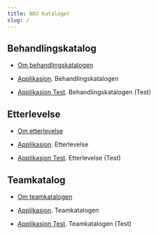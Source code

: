 ```yaml
---
title: NAV Kataloger
slug: /
---
```


## Behandlingskatalog
* [Om behandlingskatalogen](behandlingskatalog.md)

* [Applikasjon](https://behandlingskatalog.nais.adeo.no). Behandlingskatalogen
* [Applikasjon Test](https://behandlingskatalog.dev.adeo.no/). Behandlingskatalogen (Test)

## Etterlevelse
* [Om etterlevelse](etterlevelse.md)

* [Applikasjon](https://etterlevelse.intern.nav.no/). Etterlevelse
* [Applikasjon Test](https://etterlevelse.dev.intern.nav.no/). Etterlevelse (Test)

## Teamkatalog
* [Om teamkatalogen](teamkatalog.md)

* [Applikasjon](https://teamkatalog.nais.adeo.no). Teamkatalogen
* [Applikasjon Test](https://teamkatalog.dev.adeo.no/). Teamkatalogen (Test)
